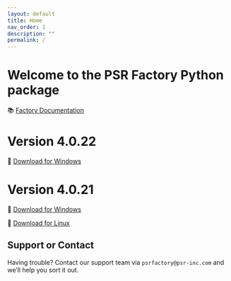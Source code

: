 ```yaml
---
layout: default
title: Home
nav_order: 1
description: ""
permalink: /
---
```


# Welcome to the PSR Factory Python package


📚 [Factory Documentation](https://docs.psr-inc.com/factory/)

# Version 4.0.22

🔗 [Download for Windows](https://www.psr-inc.com/app/link/?t=d&f=factory_python-4.0.22-windows-x64-9392bcb-release.zip)


# Version 4.0.21

🔗 [Download for Windows](https://www.psr-inc.com/app/link/?t=d&f=factory_python-4.0.21-windows-x64-1f2048e-release.zip)

🔗 [Download for Linux](https://www.psr-inc.com/app/link/?t=d&f=factory_python-4.0.21-linux-x64-1f2048e-release.zip)


## Support or Contact

Having trouble? Contact our support team via `psrfactory@psr-inc.com` and we’ll help you sort it out.
